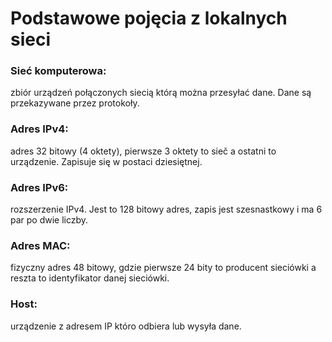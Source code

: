# Podstawowe pojęcia z lokalnych sieci
### Sieć komputerowa:
zbiór urządzeń połączonych siecią którą można przesyłać dane. Dane są przekazywane przez protokoły.
### Adres IPv4:
adres 32 bitowy (4 oktety), pierwsze 3 oktety to sieč a ostatni to urządzenie. Zapisuje się w postaci dziesiętnej.
### Adres IPv6: 
rozszerzenie IPv4. Jest to 128 bitowy adres, zapis jest szesnastkowy i ma 6 par po dwie liczby.
### Adres MAC:
fizyczny adres 48 bitowy, gdzie pierwsze 24 bity to producent sieciówki a reszta to identyfikator danej sieciówki.
### Host:
urządzenie z adresem IP któro odbiera lub wysyła dane.
